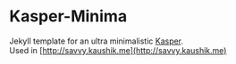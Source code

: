 # Kasper-Minima
Jekyll template for an ultra minimalistic [Kasper](https://github.com/rosario/kasper).    
Used in [http://savvy.kaushik.me](http://savvy.kaushik.me)
